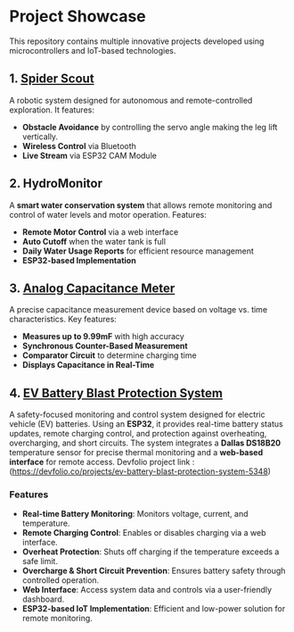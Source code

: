 # Project Showcase

This repository contains multiple innovative projects developed using microcontrollers and IoT-based technologies.

## 1. [Spider Scout](https://github.com/Nisargkpatel/Projects/blob/main/SPIDER%20SCOUT.md)
A robotic system designed for autonomous and remote-controlled exploration. It features:
- **Obstacle Avoidance** by controlling the servo angle making the leg lift vertically.
- **Wireless Control** via Bluetooth
- **Live Stream** via ESP32 CAM Module

## 2. HydroMonitor
A **smart water conservation system** that allows remote monitoring and control of water levels and motor operation. Features:
- **Remote Motor Control** via a web interface
- **Auto Cutoff** when the water tank is full
- **Daily Water Usage Reports** for efficient resource management
- **ESP32-based Implementation**

## 3. [Analog Capacitance Meter](https://github.com/Nisargkpatel/Projects/blob/main/Analog%20Capacitance%20Meter.md)
A precise capacitance measurement device based on voltage vs. time characteristics. Key features:
- **Measures up to 9.99mF** with high accuracy
- **Synchronous Counter-Based Measurement**
- **Comparator Circuit** to determine charging time
- **Displays Capacitance in Real-Time**

## 4. [EV Battery Blast Protection System](https://github.com/Nisargkpatel/Projects/blob/main/EV%20Battery%20Blast%20Protection%20System.md)
A safety-focused monitoring and control system designed for electric vehicle (EV) batteries. Using an **ESP32**, it provides real-time battery status updates, remote charging control, and protection against overheating, overcharging, and short circuits. The system integrates a **Dallas DS18B20** temperature sensor for precise thermal monitoring and a **web-based interface** for remote access.
Devfolio project link : (https://devfolio.co/projects/ev-battery-blast-protection-system-5348)
### Features
- **Real-time Battery Monitoring**: Monitors voltage, current, and temperature.
- **Remote Charging Control**: Enables or disables charging via a web interface.
- **Overheat Protection**: Shuts off charging if the temperature exceeds a safe limit.
- **Overcharge & Short Circuit Prevention**: Ensures battery safety through controlled operation.
- **Web Interface**: Access system data and controls via a user-friendly dashboard.
- **ESP32-based IoT Implementation**: Efficient and low-power solution for remote monitoring.
